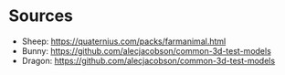 # Sources

- Sheep: https://quaternius.com/packs/farmanimal.html
- Bunny: https://github.com/alecjacobson/common-3d-test-models
- Dragon: https://github.com/alecjacobson/common-3d-test-models
